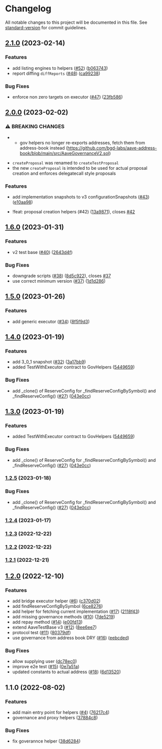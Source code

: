 # Changelog

All notable changes to this project will be documented in this file. See [standard-version](https://github.com/conventional-changelog/standard-version) for commit guidelines.

## [2.1.0](https://github.com/bgd-labs/aave-helpers/compare/v2.0.0...v2.1.0) (2023-02-14)


### Features

* add listing engines to helpers ([#52](https://github.com/bgd-labs/aave-helpers/issues/52)) ([b063743](https://github.com/bgd-labs/aave-helpers/commit/b063743a0b206a0e2cf073740ea2d94e4cc4cb6e))
* report diffing `diffReports` ([#48](https://github.com/bgd-labs/aave-helpers/issues/48)) ([ca99238](https://github.com/bgd-labs/aave-helpers/commit/ca992385b8542254494463ca005603b42f9f1119))


### Bug Fixes

* enforce non zero targets on executor ([#47](https://github.com/bgd-labs/aave-helpers/issues/47)) ([23fb586](https://github.com/bgd-labs/aave-helpers/commit/23fb58612dc7b08829a137983577c85b919581a7))

## [2.0.0](https://github.com/bgd-labs/aave-helpers/compare/v1.6.0...v2.0.0) (2023-02-02)


### ⚠ BREAKING CHANGES

* - gov helpers no longer re-exports addresses, fetch them from address-book instead (https://github.com/bgd-labs/aave-address-book/blob/main/src/AaveGovernanceV2.sol)
- `createProposal` was renamed to `createTestProposal`
- the new `createProposal` is intended to be used for actual proposal creation and enforces delegatecall style proposals

### Features

* add implementation snapshots to v3 configurationSnapshots ([#43](https://github.com/bgd-labs/aave-helpers/issues/43)) ([e10aa98](https://github.com/bgd-labs/aave-helpers/commit/e10aa98d42b5cafa862671fee189e0d54a2fddfa))


* !feat: proposal creation helpers (#42) ([13a9871](https://github.com/bgd-labs/aave-helpers/commit/13a987167450a65fe27d9df940628c26b6780b33)), closes [#42](https://github.com/bgd-labs/aave-helpers/issues/42)

## [1.6.0](https://github.com/bgd-labs/aave-helpers/compare/v1.5.0...v1.6.0) (2023-01-31)


### Features

* v2 test base ([#40](https://github.com/bgd-labs/aave-helpers/issues/40)) ([2643d4f](https://github.com/bgd-labs/aave-helpers/commit/2643d4f07cc9fd669d780851705fb4d243a60a9d))


### Bug Fixes

* downgrade scripts ([#38](https://github.com/bgd-labs/aave-helpers/issues/38)) ([8d5c922](https://github.com/bgd-labs/aave-helpers/commit/8d5c922296a82991d93676475cf3d9c9952ed7e1)), closes [#37](https://github.com/bgd-labs/aave-helpers/issues/37)
* use correct minimum version ([#37](https://github.com/bgd-labs/aave-helpers/issues/37)) ([1d1d286](https://github.com/bgd-labs/aave-helpers/commit/1d1d2864f1abda6582c315dff1bce3062cc38a14))

## [1.5.0](https://github.com/bgd-labs/aave-helpers/compare/v1.4.0...v1.5.0) (2023-01-26)


### Features

* add generic executor ([#34](https://github.com/bgd-labs/aave-helpers/issues/34)) ([8f5f9d3](https://github.com/bgd-labs/aave-helpers/commit/8f5f9d3e3b9bbf09cf90625d0f568f0025724f68))

## [1.4.0](https://github.com/bgd-labs/aave-helpers/compare/v1.2.3...v1.4.0) (2023-01-19)


### Features

* add 3_0_1 snapshot ([#32](https://github.com/bgd-labs/aave-helpers/issues/32)) ([3a17bb9](https://github.com/bgd-labs/aave-helpers/commit/3a17bb9ec62f30ce14126e6585d8a66c27ded5e0))
* added TestWithExecutor contract to GovHelpers ([5449659](https://github.com/bgd-labs/aave-helpers/commit/5449659a6599af29d367e3753acfb056747f53a3))


### Bug Fixes

* add _clone() of ReserveConfig for _findReserveConfigBySymbol() and _findReserveConfig() ([#27](https://github.com/bgd-labs/aave-helpers/issues/27)) ([043e0cc](https://github.com/bgd-labs/aave-helpers/commit/043e0cc275882f44410bedd56f0d173c254e403c))

## [1.3.0](https://github.com/bgd-labs/aave-helpers/compare/v1.2.3...v1.3.0) (2023-01-19)


### Features

* added TestWithExecutor contract to GovHelpers ([5449659](https://github.com/bgd-labs/aave-helpers/commit/5449659a6599af29d367e3753acfb056747f53a3))


### Bug Fixes

* add _clone() of ReserveConfig for _findReserveConfigBySymbol() and _findReserveConfig() ([#27](https://github.com/bgd-labs/aave-helpers/issues/27)) ([043e0cc](https://github.com/bgd-labs/aave-helpers/commit/043e0cc275882f44410bedd56f0d173c254e403c))

### [1.2.5](https://github.com/bgd-labs/aave-helpers/compare/v1.2.3...v1.2.5) (2023-01-18)


### Bug Fixes

* add _clone() of ReserveConfig for _findReserveConfigBySymbol() and _findReserveConfig() ([#27](https://github.com/bgd-labs/aave-helpers/issues/27)) ([043e0cc](https://github.com/bgd-labs/aave-helpers/commit/043e0cc275882f44410bedd56f0d173c254e403c))

### [1.2.4](https://github.com/bgd-labs/aave-helpers/compare/v1.2.3...v1.2.4) (2023-01-17)

### [1.2.3](https://github.com/bgd-labs/aave-helpers/compare/v1.2.2...v1.2.3) (2022-12-22)

### [1.2.2](https://github.com/bgd-labs/aave-helpers/compare/v1.2.1...v1.2.2) (2022-12-22)

### [1.2.1](https://github.com/bgd-labs/aave-helpers/compare/v1.2.0...v1.2.1) (2022-12-21)

## [1.2.0](https://github.com/bgd-labs/aave-helpers/compare/v1.1.0...v1.2.0) (2022-12-10)


### Features

* add bridge executor helper ([#6](https://github.com/bgd-labs/aave-helpers/issues/6)) ([c370d02](https://github.com/bgd-labs/aave-helpers/commit/c370d021d365c3a0a52c8022e0dc83f5bd656bc9))
* add findReserveConfigBySymbol ([6ce8276](https://github.com/bgd-labs/aave-helpers/commit/6ce82762b37f39d9ed1c13d96d4da3aafb0d3fa1))
* add helper for fetching current implementation ([#17](https://github.com/bgd-labs/aave-helpers/issues/17)) ([2118f43](https://github.com/bgd-labs/aave-helpers/commit/2118f43a4c1d6eb1f27aaa36e2a703288d40569d))
* add missing governance methods ([#10](https://github.com/bgd-labs/aave-helpers/issues/10)) ([7de5219](https://github.com/bgd-labs/aave-helpers/commit/7de52196667e7f411d3c5ba403138948451a1dee))
* add repay method ([#14](https://github.com/bgd-labs/aave-helpers/issues/14)) ([e00fd13](https://github.com/bgd-labs/aave-helpers/commit/e00fd1381616c2373acf74e2f30aec467d1b7468))
* extend AaveTestBase v3 ([#12](https://github.com/bgd-labs/aave-helpers/issues/12)) ([8ee6ee7](https://github.com/bgd-labs/aave-helpers/commit/8ee6ee727e0c0a6970a4171b1b51bc3cc0b2f727))
* protocol test ([#11](https://github.com/bgd-labs/aave-helpers/issues/11)) ([80379df](https://github.com/bgd-labs/aave-helpers/commit/80379dfd60e9b205c0b42e741a9ecc9fc24de072))
* use governance from address book DRY ([#16](https://github.com/bgd-labs/aave-helpers/issues/16)) ([eebcded](https://github.com/bgd-labs/aave-helpers/commit/eebcded1684bb0feed13fb01f4d9bd9fd42c0618))


### Bug Fixes

* allow supplying user ([dc78ec0](https://github.com/bgd-labs/aave-helpers/commit/dc78ec0931d0151f4f936b7fe2bddb003885d3bd))
* improve e2e test ([#15](https://github.com/bgd-labs/aave-helpers/issues/15)) ([0e7a51a](https://github.com/bgd-labs/aave-helpers/commit/0e7a51afbc174efcf9a037a4a24c14dd162e36eb))
* updated constants to actual address ([#18](https://github.com/bgd-labs/aave-helpers/issues/18)) ([6d13520](https://github.com/bgd-labs/aave-helpers/commit/6d1352014561faeea5039be35c9b6de24e709e31))

## 1.1.0 (2022-08-02)


### Features

* add main entry point for helpers ([#4](https://github.com/bgd-labs/aave-helpers/issues/4)) ([76217c4](https://github.com/bgd-labs/aave-helpers/commit/76217c48de701501a0d9887e6e9b7153159dc31b))
* governance and proxy helpers ([37884c8](https://github.com/bgd-labs/aave-helpers/commit/37884c8d853af8eba5d592c8c5f35010b2161aaa))


### Bug Fixes

* fix goverannce helper ([38d6284](https://github.com/bgd-labs/aave-helpers/commit/38d6284dec1fd24413fefb8e7ae1c1a70df50966))
